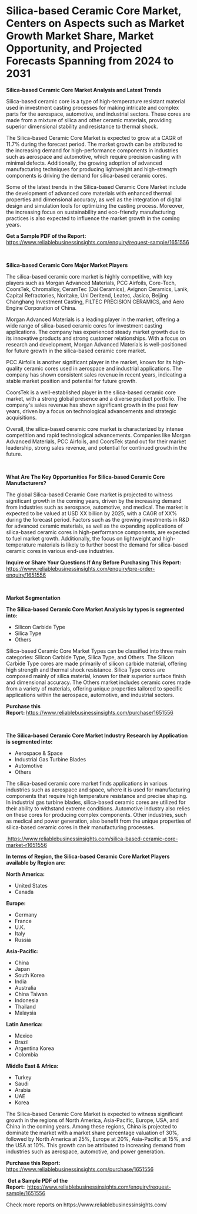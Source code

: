 <p><h1>Silica-based Ceramic Core Market, Centers on Aspects such as Market Growth Market Share, Market Opportunity, and Projected Forecasts Spanning from 2024 to 2031</h1></p><p><strong>Silica-based Ceramic Core Market Analysis and Latest Trends</strong></p>
<p><p>Silica-based ceramic core is a type of high-temperature resistant material used in investment casting processes for making intricate and complex parts for the aerospace, automotive, and industrial sectors. These cores are made from a mixture of silica and other ceramic materials, providing superior dimensional stability and resistance to thermal shock.</p><p>The Silica-based Ceramic Core Market is expected to grow at a CAGR of 11.7% during the forecast period. The market growth can be attributed to the increasing demand for high-performance components in industries such as aerospace and automotive, which require precision casting with minimal defects. Additionally, the growing adoption of advanced manufacturing techniques for producing lightweight and high-strength components is driving the demand for silica-based ceramic cores.</p><p>Some of the latest trends in the Silica-based Ceramic Core Market include the development of advanced core materials with enhanced thermal properties and dimensional accuracy, as well as the integration of digital design and simulation tools for optimizing the casting process. Moreover, the increasing focus on sustainability and eco-friendly manufacturing practices is also expected to influence the market growth in the coming years.</p></p>
<p><strong>Get a Sample PDF of the Report:&nbsp;</strong> <a href="https://www.reliablebusinessinsights.com/enquiry/request-sample/1651556">https://www.reliablebusinessinsights.com/enquiry/request-sample/1651556</a></p>
<p>&nbsp;</p>
<p><strong>Silica-based Ceramic Core Major Market Players</strong></p>
<p><p>The silica-based ceramic core market is highly competitive, with key players such as Morgan Advanced Materials, PCC Airfoils, Core-Tech, CoorsTek, Chromalloy, CeramTec (Dai Ceramics), Avignon Ceramics, Lanik, Capital Refractories, Noritake, Uni Deritend, Leatec, Jasico, Beijing Changhang Investment Casting, FILTEC PRECISION CERAMICS, and Aero Engine Corporation of China.</p><p>Morgan Advanced Materials is a leading player in the market, offering a wide range of silica-based ceramic cores for investment casting applications. The company has experienced steady market growth due to its innovative products and strong customer relationships. With a focus on research and development, Morgan Advanced Materials is well-positioned for future growth in the silica-based ceramic core market.</p><p>PCC Airfoils is another significant player in the market, known for its high-quality ceramic cores used in aerospace and industrial applications. The company has shown consistent sales revenue in recent years, indicating a stable market position and potential for future growth.</p><p>CoorsTek is a well-established player in the silica-based ceramic core market, with a strong global presence and a diverse product portfolio. The company's sales revenue has shown significant growth in the past few years, driven by a focus on technological advancements and strategic acquisitions.</p><p>Overall, the silica-based ceramic core market is characterized by intense competition and rapid technological advancements. Companies like Morgan Advanced Materials, PCC Airfoils, and CoorsTek stand out for their market leadership, strong sales revenue, and potential for continued growth in the future.</p></p>
<p>&nbsp;</p>
<p><strong>What Are The Key Opportunities For Silica-based Ceramic Core Manufacturers?</strong></p>
<p><p>The global Silica-based Ceramic Core market is projected to witness significant growth in the coming years, driven by the increasing demand from industries such as aerospace, automotive, and medical. The market is expected to be valued at USD XX billion by 2025, with a CAGR of XX% during the forecast period. Factors such as the growing investments in R&D for advanced ceramic materials, as well as the expanding applications of silica-based ceramic cores in high-performance components, are expected to fuel market growth. Additionally, the focus on lightweight and high-temperature materials is likely to further boost the demand for silica-based ceramic cores in various end-use industries.</p></p>
<p><strong>Inquire or Share Your Questions If Any Before Purchasing This Report:</strong> <a href="https://www.reliablebusinessinsights.com/enquiry/pre-order-enquiry/1651556">https://www.reliablebusinessinsights.com/enquiry/pre-order-enquiry/1651556</a></p>
<p>&nbsp;</p>
<p><strong>Market Segmentation</strong></p>
<p><strong>The Silica-based Ceramic Core Market Analysis by types is segmented into:</strong></p>
<p><ul><li>Silicon Carbide Type</li><li>Silica Type</li><li>Others</li></ul></p>
<p><p>Silica-based Ceramic Core Market Types can be classified into three main categories: Silicon Carbide Type, Silica Type, and Others. The Silicon Carbide Type cores are made primarily of silicon carbide material, offering high strength and thermal shock resistance. Silica Type cores are composed mainly of silica material, known for their superior surface finish and dimensional accuracy. The Others market includes ceramic cores made from a variety of materials, offering unique properties tailored to specific applications within the aerospace, automotive, and industrial sectors.</p></p>
<p><strong>Purchase this Report:&nbsp;</strong><a href="https://www.reliablebusinessinsights.com/purchase/1651556">https://www.reliablebusinessinsights.com/purchase/1651556</a></p>
<p>&nbsp;</p>
<p><strong>The Silica-based Ceramic Core Market Industry Research by Application is segmented into:</strong></p>
<p><ul><li>Aerospace & Space</li><li>Industrial Gas Turbine Blades</li><li>Automotive</li><li>Others</li></ul></p>
<p><p>The silica-based ceramic core market finds applications in various industries such as aerospace and space, where it is used for manufacturing components that require high temperature resistance and precise shaping. In industrial gas turbine blades, silica-based ceramic cores are utilized for their ability to withstand extreme conditions. Automotive industry also relies on these cores for producing complex components. Other industries, such as medical and power generation, also benefit from the unique properties of silica-based ceramic cores in their manufacturing processes.</p></p>
<p><a href="https://www.reliablebusinessinsights.com/silica-based-ceramic-core-market-r1651556">&nbsp;https://www.reliablebusinessinsights.com/silica-based-ceramic-core-market-r1651556</a></p>
<p><strong>In terms of Region, the Silica-based Ceramic Core Market Players available by Region are:</strong></p>
<p>
    <p> <strong> North America: </strong>
        <ul>
            <li>United States</li>
            <li>Canada</li>
        </ul>
        </p> 
    <p> <strong> Europe: </strong>
        <ul>
            <li>Germany</li>
            <li>France</li>
            <li>U.K.</li>
            <li>Italy</li>
            <li>Russia</li>
        </ul>
        </p> 
    <p> <strong> Asia-Pacific: </strong>
        <ul>
            <li>China</li>
            <li>Japan</li>
            <li>South Korea</li>
            <li>India</li>
            <li>Australia</li>
            <li>China Taiwan</li>
            <li>Indonesia</li>
            <li>Thailand</li>
            <li>Malaysia</li>
        </ul>
        </p> 
    <p> <strong> Latin America: </strong>
        <ul>
            <li>Mexico</li>
            <li>Brazil</li>
            <li>Argentina Korea</li>
            <li>Colombia</li>
        </ul>
        </p> 
    <p> <strong> Middle East & Africa: </strong>
        <ul>
            <li>Turkey</li>
            <li>Saudi</li>
            <li>Arabia</li>
            <li>UAE</li>
            <li>Korea</li>
        </ul>
    </p>
    </p>
<p><p>The Silica-based Ceramic Core Market is expected to witness significant growth in the regions of North America, Asia-Pacific, Europe, USA, and China in the coming years. Among these regions, China is projected to dominate the market with a market share percentage valuation of 30%, followed by North America at 25%, Europe at 20%, Asia-Pacific at 15%, and the USA at 10%. This growth can be attributed to increasing demand from industries such as aerospace, automotive, and power generation.</p></p>
<p><strong>Purchase this Report: </strong><a href="https://www.reliablebusinessinsights.com/purchase/1651556">https://www.reliablebusinessinsights.com/purchase/1651556</a></p>
<p>&nbsp;<strong>Get a Sample PDF of the Report:&nbsp;&nbsp;</strong><a href="https://www.reliablebusinessinsights.com/enquiry/request-sample/1651556">https://www.reliablebusinessinsights.com/enquiry/request-sample/1651556</a></p>
<p><strong></strong></p>
<p>Check more reports on https://www.reliablebusinessinsights.com/</p>